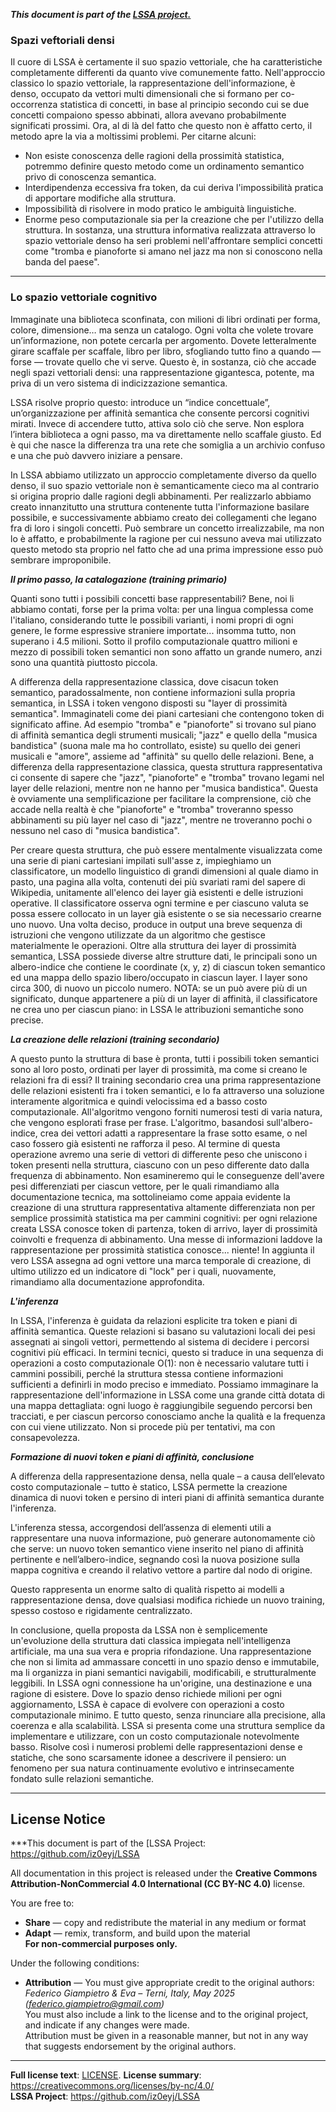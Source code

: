 ***This document is part of the [LSSA project.](https://github.com/iz0eyj/LSSA)***

### Spazi veftoriali densi

Il cuore di LSSA è certamente il suo spazio vettoriale, che ha caratteristiche completamente differenti da quanto vive comunemente fatto.
Nell'approccio classico lo spazio vettoriale, la rappresentazione dell'informazione, è denso, occupato da vettori multi dimensionali che si formano per co-occorrenza statistica di concetti, in base al principio secondo cui se due concetti compaiono spesso abbinati, allora avevano probabilmente significati prossimi.
Ora, al di là del fatto che questo non è affatto certo, il metodo apre la via a moltissimi problemi.
Per citarne alcuni:
- Non esiste conoscenza delle ragioni della prossimità statistica, potremmo definire questo metodo come un ordinamento semantico privo di conoscenza semantica.
- Interdipendenza eccessiva fra token, da cui deriva l'impossibilità pratica di apportare modifiche alla struttura.
- Impossibilità di risolvere in modo pratico le ambiguità linguistiche.
- Enorme peso computazionale sia per la creazione che per l'utilizzo della struttura.
In sostanza, una struttura informativa realizzata attraverso lo spazio vettoriale denso ha seri problemi nell'affrontare semplici concetti come "tromba e pianoforte si amano nel jazz ma non si conoscono nella banda del paese".

---

### Lo spazio vettoriale cognitivo 

Immaginate una biblioteca sconfinata, con milioni di libri ordinati per forma, colore, dimensione… ma senza un catalogo. Ogni volta che volete trovare un’informazione, non potete cercarla per argomento. Dovete letteralmente girare scaffale per scaffale, libro per libro, sfogliando tutto fino a quando — forse — trovate quello che vi serve. Questo è, in sostanza, ciò che accade negli spazi vettoriali densi: una rappresentazione gigantesca, potente, ma priva di un vero sistema di indicizzazione semantica.

LSSA risolve proprio questo: introduce un “indice concettuale”, un’organizzazione per affinità semantica che consente percorsi cognitivi mirati. Invece di accendere tutto, attiva solo ciò che serve. Non esplora l’intera biblioteca a ogni passo, ma va direttamente nello scaffale giusto. Ed è qui che nasce la differenza tra una rete che somiglia a un archivio confuso e una che può davvero iniziare a pensare.


In LSSA abbiamo utilizzato un approccio completamente diverso da quello denso, il suo spazio vettoriale non è semanticamente cieco ma al contrario si origina proprio dalle ragioni degli abbinamenti.
Per realizzarlo abbiamo creato innanzitutto una struttura contenente tutta l'informazione basilare possibile, e successivamente abbiamo creato dei collegamenti che legano fra di loro i singoli concetti.
Può sembrare un concetto irrealizzabile, ma non lo è affatto, e probabilmente la ragione per cui nessuno aveva mai utilizzato questo metodo sta proprio nel fatto che ad una prima impressione esso può sembrare improponibile.

***Il primo passo, la catalogazione (training primario)***

Quanti sono tutti i possibili concetti base rappresentabili?
Bene, noi li abbiamo contati, forse per la prima volta: per una lingua complessa come l'italiano, considerando tutte le possibili varianti, i nomi propri di ogni genere, le forme espressive straniere importate... insomma tutto, non superano i 4.5 milioni.
Sotto il profilo computazionale quattro milioni e mezzo di possibili token semantici non sono affatto un grande numero, anzi sono una quantità piuttosto piccola.

A differenza della rappresentazione classica, dove cisacun token semantico, paradossalmente, non contiene informazioni sulla propria semantica, in LSSA i token vengono disposti su "layer di prossimità semantica". Immaginateli come dei piani cartesiani che contengono token di significato affine.
Ad esempio "tromba" e "pianoforte" si trovano sul piano di affinità semantica degli strumenti musicali; "jazz" e quello della "musica bandistica" (suona male ma ho controllato, esiste) su quello dei generi musicali e "amore", assieme ad "affinità" su quello delle relazioni.
Bene, a differenza della rappresentazione classica, questa struttura rappresentativa ci consente di sapere che "jazz", "pianoforte" e "tromba" trovano legami nel layer delle relazioni, mentre non ne hanno per "musica bandistica".
Questa è ovviamente una semplificazione per facilitare la comprensione, ciò che accade nella realtà è che "pianoforte" e "tromba" troveranno spesso abbinamenti su più layer nel caso di "jazz", mentre ne troveranno pochi o nessuno nel caso di "musica bandistica".

Per creare questa struttura, che può essere mentalmente visualizzata come una serie di piani cartesiani impilati sull'asse z, impieghiamo un classificatore, un modello linguistico di grandi dimensioni al quale diamo in pasto, una pagina alla volta, contenuti dei più svariati rami del sapere di Wikipedia, unitamente all'elenco dei layer già esistenti e delle istruzioni operative.
Il classificatore osserva ogni termine e per ciascuno valuta se possa essere collocato in un layer già esistente o se sia necessario crearne uno nuovo.
Una volta deciso, produce in output una breve sequenza di istruzioni che vengono utilizzate da un algoritmo che gestisce materialmente le operazioni.
Oltre alla struttura dei layer di prossimità semantica, LSSA possiede diverse altre strutture dati, le principali sono un albero-indice che contiene le coordinate (x, y, z) di ciascun token semantico ed una mappa dello spazio libero/occupato in ciascun layer.
I layer sono circa 300, di nuovo un piccolo numero.
NOTA: se un può avere più di un significato, dunque appartenere a più di un layer di affinità, il classificatore ne crea uno per ciascun piano: in LSSA le attribuzioni semantiche sono precise.

***La creazione delle relazioni (training secondario)***

A questo punto la struttura di base è pronta, tutti i possibili token semantici sono al loro posto, ordinati per layer di prossimità, ma come si creano le relazioni fra di essi?
Il training secondario crea una prima rappresentazione delle relazioni esistenti fra i token semantici, e lo fa attraverso una soluzione interamente algoritmica e quindi velocissima ed a basso costo computazionale.
All'algoritmo vengono forniti numerosi testi di varia natura, che vengono esplorati frase per frase.
L'algoritmo, basandosi sull'albero-indice, crea dei vettori adatti a rappresentare la frase sotto esame, o nel caso fossero già esistenti ne rafforza il peso.
Al termine di questa operazione avremo una serie di vettori di differente peso che uniscono i token presenti nella struttura, ciascuno con un peso differente dato dalla frequenza di abbinamento.
Non esamineremo qui le conseguenze dell'avere pesi differenziati per ciascun vettore, per le quali rimandiamo alla documentazione tecnica, ma sottolineiamo come appaia evidente la creazione di una struttura rappresentativa altamente differenziata non per semplice prossimità statistica ma per cammini cognitivi: per ogni relazione creata LSSA conosce token di partenza, token di arrivo, layer di prossimità coinvolti e frequenza di abbinamento.
Una messe di informazioni laddove la rappresentazione per prossimità statistica conosce... niente!
In aggiunta il vero LSSA assegna ad ogni vettore una marca temporale di creazione, di ultimo utilizzo ed un indicatore di "lock" per i quali, nuovamente, rimandiamo alla documentazione approfondita.

***L'inferenza***

In LSSA, l'inferenza è guidata da relazioni esplicite tra token e piani di affinità semantica. Queste relazioni si basano su valutazioni locali dei pesi assegnati ai singoli vettori, permettendo al sistema di decidere i percorsi cognitivi più efficaci. In termini tecnici, questo si traduce in una sequenza di operazioni a costo computazionale O(1): non è necessario valutare tutti i cammini possibili, perché la struttura stessa contiene informazioni sufficienti a definirli in modo preciso e immediato.
Possiamo immaginare la rappresentazione dell'informazione in LSSA come una grande città dotata di una mappa dettagliata: ogni luogo è raggiungibile seguendo percorsi ben tracciati, e per ciascun percorso conosciamo anche la qualità e la frequenza con cui viene utilizzato. Non si procede più per tentativi, ma con consapevolezza.

***Formazione di nuovi token e piani di affinità, conclusione***

A differenza della rappresentazione densa, nella quale – a causa dell’elevato costo computazionale – tutto è statico, LSSA permette la creazione dinamica di nuovi token e persino di interi piani di affinità semantica durante l'inferenza.

L'inferenza stessa, accorgendosi dell’assenza di elementi utili a rappresentare una nuova informazione, può generare autonomamente ciò che serve: un nuovo token semantico viene inserito nel piano di affinità pertinente e nell’albero-indice, segnando così la nuova posizione sulla mappa cognitiva e creando il relativo vettore a partire dal nodo di origine.

Questo rappresenta un enorme salto di qualità rispetto ai modelli a rappresentazione densa, dove qualsiasi modifica richiede un nuovo training, spesso costoso e rigidamente centralizzato.

In conclusione, quella proposta da LSSA non è semplicemente un'evoluzione della struttura dati classica impiegata nell'intelligenza artificiale, ma una sua vera e propria rifondazione. Una rappresentazione che non si limita ad ammassare concetti in uno spazio denso e immutabile, ma li organizza in piani semantici navigabili, modificabili, e strutturalmente leggibili. In LSSA ogni connessione ha un'origine, una destinazione e una ragione di esistere. Dove lo spazio denso richiede milioni per ogni aggiornamento, LSSA è capace di evolvere con operazioni a costo computazionale minimo. E tutto questo, senza rinunciare alla precisione, alla coerenza e alla scalabilità.
LSSA si presenta come una struttura semplice da implementare e utilizzare, con un costo computazionale notevolmente basso. Risolve così i numerosi problemi delle rappresentazioni dense e statiche, che sono scarsamente idonee a descrivere il pensiero: un fenomeno per sua natura continuamente evolutivo e intrinsecamente fondato sulle relazioni semantiche.

---

## License Notice

***This document is part of the [LSSA Project: https://github.com/iz0eyj/LSSA

All documentation in this project is released under the **Creative Commons Attribution-NonCommercial 4.0 International (CC BY-NC 4.0)** license.

You are free to:

- **Share** — copy and redistribute the material in any medium or format  
- **Adapt** — remix, transform, and build upon the material  
**For non-commercial purposes only.**

Under the following conditions:

- **Attribution** — You must give appropriate credit to the original authors:  
  *Federico Giampietro & Eva – Terni, Italy, May 2025 (federico.giampietro@gmail.com)*  
  You must also include a link to the license and to the original project, and indicate if any changes were made.  
  Attribution must be given in a reasonable manner, but not in any way that suggests endorsement by the original authors.

---

**Full license text**: [LICENSE](https://github.com/iz0eyj/LSSA/blob/main/LICENSE). 
**License summary**: https://creativecommons.org/licenses/by-nc/4.0/  
**LSSA Project**: https://github.com/iz0eyj/LSSA
